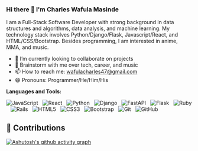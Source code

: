 ### Hi there 👋 I'm Charles Wafula Masinde

I am a Full-Stack Software Developer with strong background in  data structures and algorithms, data analysis, and machine learning.  My technology stack involves Python/Django/Flask, Javascript/React, and HTML/CSS/Bootstrap. Besides programming, I am interested in anime, MMA, and music.

- 🔭 I’m currently looking to collaborate on projects
- 💬 Brainstorm with me over tech, career, and music 
- 📫 How to reach me: wafulacharles47@gmail.com
- 😄 Pronouns: Programmer/He/Him/His

**Languages and Tools:** 

![JavaScript](https://img.shields.io/badge/-JavaScript-black?logo=javascript&style=social)&nbsp;&nbsp;
![React](https://img.shields.io/badge/-React-blue?logo=react&style=social)&nbsp;&nbsp;
![Python](https://img.shields.io/badge/-Python-black?logo=Python&style=social)&nbsp;&nbsp;
![Django](https://img.shields.io/badge/-Django-green?logo=django&style=social)&nbsp;&nbsp;
![FastAPI](https://img.shields.io/badge/-fastapi-green?logo=fastapi&style=social)&nbsp;&nbsp;
![Flask](https://img.shields.io/badge/flask-black?logo=flask&style=social)&nbsp;&nbsp;
![Ruby](https://img.shields.io/badge/-Ruby-red?logo=ruby&style=social)&nbsp;&nbsp;
![Rails](https://img.shields.io/badge/-rubyonrails-red?logo=rubyonrails&style=social)&nbsp;&nbsp;
![HTML5](https://img.shields.io/badge/-HTML5-black?logo=html5&style=social)&nbsp;&nbsp;
![CSS3](https://img.shields.io/badge/-CSS3-black?logo=css3&style=social)&nbsp;&nbsp;
![Bootstrap](https://img.shields.io/badge/-Bootstrap-black?logo=bootstrap&style=social)&nbsp;&nbsp;
![Git](https://img.shields.io/badge/-Git-black?logo=git&style=social)&nbsp;&nbsp;
![GitHub](https://img.shields.io/badge/-GitHub-black?logo=github&style=social)&nbsp;&nbsp;

## 📜 Contributions
  

[![Ashutosh's github activity graph](https://github-readme-activity-graph.cyclic.app/graph?username=WMCharles&theme=gotham)](https://github.com/WMCharles/github-readme-activity-graph)
